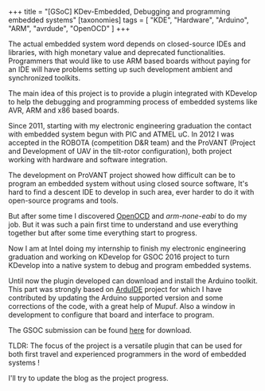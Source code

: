 +++
title = "[GSoC] KDev-Embedded, Debugging and programming embedded systems"
[taxonomies]
tags = [ "KDE", "Hardware", "Arduino", "ARM", "avrdude", "OpenOCD" ]
+++

The actual embedded system word depends on closed-source IDEs and libraries, with high monetary value and deprecated functionalities. Programmers that would like to use ARM based boards without paying for an IDE will have problems setting up such development ambient and synchronized toolkits.

The main idea of this project is to provide a plugin integrated with KDevelop to help the debugging and programming process of embedded systems like AVR, ARM and x86 based boards.

<!-- more -->

Since 2011, starting with my electronic engineering graduation the contact with embedded system begun with PIC and ATMEL uC. In 2012 I was accepted in the ROBOTA (competition D&R team) and the ProVANT (Project and Development of UAV in the tilt-rotor configuration), both project working with hardware and software integration.

The development on ProVANT project showed how difficult can be to program an embedded system without using closed source software, It's hard to find a descent IDE to develop in such area, ever harder to do it with open-source programs and tools.

But after some time I discovered [OpenOCD](http://openocd.org/) and _arm-none-eabi_ to do my job. But it was such a pain first time to understand and use everything together but after some time everything start to progress.

Now I am at Intel doing my internship to finish my electronic engineering graduation and working on KDevelop for GSOC 2016 project to turn KDevelop into a native system to debug and program embedded systems.

Until now the plugin developed can download and install the Arduino toolkit. This part was strongly based on [ArduIDE](https://github.com/mupuf/arduide) project for which I have contributed by updating the Arduino supported version and some corrections of the code, with a great help of Mupuf. Also a window in development to configure that board and interface to program.

The GSOC submission can be found [here](http://patrickjp.com/wp-content/uploads/2016/04/gsoc.pdf) for download.

TLDR: The focus of the project is a versatile plugin that can be used for both first travel and experienced programmers in the word of embedded systems !

I'll try to update the blog as the project progress.
